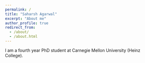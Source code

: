 ```yaml
---
permalink: /
title: "Saharsh Agarwal"
excerpt: "About me"
author_profile: true
redirect_from: 
  - /about/
  - /about.html
---
```


I am a fourth year PhD student at Carnegie Mellon University (Heinz College).



<!--
git commit -am "add change to ________" && git push
-->

<!--
git add _pages/about.md && git commit -m "add change to _pages/about" && git push
-->
